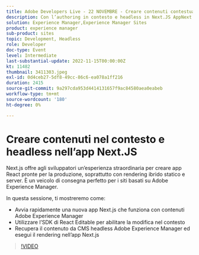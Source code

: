```yaml
---
title: Adobe Developers Live - 22 NOVEMBRE - Creare contenuti contestuali e headless con l’app Next.JS
description: Con l’authoring in contesto e headless in Next.JS AppNext.js puoi creare app React pronte per la produzione, in particolare con il rendering ibrido statico e server, con un’esperienza di sviluppo straordinaria. È un veicolo di consegna perfetto per i siti basati su Adobe Experience Manager.In questa sessione, ti mostreremo come:avviare rapidamente una nuova app Next.js che funziona con contenuti Adobe Experience ManagerUtilizzare l’SDK React Editable per abilitare la modifica nel contestoRecuperare contenuti dai CMS headless Adobe Experience Manager ed eseguire il rendering nell’app Next.js
solution: Experience Manager,Experience Manager Sites
product: experience manager
sub-product: sites
topic: Development, Headless
role: Developer
doc-type: Event
level: Intermediate
last-substantial-update: 2022-11-15T00:00:00Z
kt: 11482
thumbnail: 3411303.jpeg
exl-id: 0d4ceb27-5df8-49cc-86c6-ea078a1ff216
duration: 2415
source-git-commit: 9a297cda953d4414131657f9ac84580aea0eabeb
workflow-type: tm+mt
source-wordcount: '180'
ht-degree: 0%

---
```


# Creare contenuti nel contesto e headless nell’app Next.JS

Next.js offre agli sviluppatori un’esperienza straordinaria per creare app React pronte per la produzione, soprattutto con rendering ibrido statico e server. È un veicolo di consegna perfetto per i siti basati su Adobe Experience Manager.

In questa sessione, ti mostreremo come:

* Avvia rapidamente una nuova app Next.js che funziona con contenuti Adobe Experience Manager
* Utilizzare l’SDK di React Editable per abilitare la modifica nel contesto
* Recupera il contenuto da CMS headless Adobe Experience Manager ed esegui il rendering nell’app Next.js

>[!VIDEO](https://video.tv.adobe.com/v/3411303/?quality=12&learn=on)
